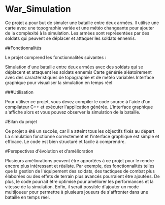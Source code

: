 # War_Simulation

Ce projet a pour but de simuler une bataille entre deux armées. Il utilise une carte avec une topographie variée et une météo changeante pour ajouter de la complexité à la simulation. Les armées sont représentées par des soldats qui peuvent se déplacer et attaquer les soldats ennemis.

##Fonctionnalités

Le projet comprend les fonctionnalités suivantes :

Simulation d'une bataille entre deux armées avec des soldats qui se déplacent et attaquent les soldats ennemis
Carte générée aléatoirement avec des caractéristiques de topographie et de météo variables
Interface graphique pour visualiser la simulation en temps réel

###Utilisation

Pour utiliser ce projet, vous devez compiler le code source à l'aide d'un compilateur C++ et exécuter l'application générée. L'interface graphique s'affiche alors et vous pouvez observer la simulation de la bataille.

#Bilan du projet

Ce projet a été un succès, car il a atteint tous les objectifs fixés au départ. La simulation fonctionne correctement et l'interface graphique est simple et efficace. Le code est bien structuré et facile à comprendre.

#Perspectives d'évolution et d'amélioration

Plusieurs améliorations peuvent être apportées à ce projet pour le rendre encore plus intéressant et réaliste. Par exemple, des fonctionnalités telles que la gestion de l'équipement des soldats, des tactiques de combat plus élaborées ou des effets de terrain plus avancés pourraient être ajoutées. De plus, le code pourrait être optimisé pour améliorer les performances et la vitesse de la simulation. Enfin, il serait possible d'ajouter un mode multijoueur pour permettre à plusieurs joueurs de s'affronter dans une bataille en temps réel.

